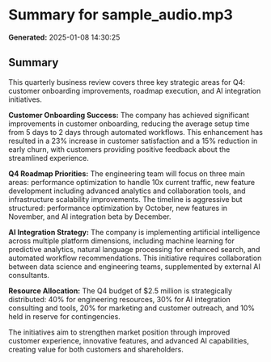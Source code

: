 # Summary for sample_audio.mp3

**Generated:** 2025-01-08 14:30:25

## Summary

This quarterly business review covers three key strategic areas for Q4: customer onboarding improvements, roadmap execution, and AI integration initiatives.

**Customer Onboarding Success:**
The company has achieved significant improvements in customer onboarding, reducing the average setup time from 5 days to 2 days through automated workflows. This enhancement has resulted in a 23% increase in customer satisfaction and a 15% reduction in early churn, with customers providing positive feedback about the streamlined experience.

**Q4 Roadmap Priorities:**
The engineering team will focus on three main areas: performance optimization to handle 10x current traffic, new feature development including advanced analytics and collaboration tools, and infrastructure scalability improvements. The timeline is aggressive but structured: performance optimization by October, new features in November, and AI integration beta by December.

**AI Integration Strategy:**
The company is implementing artificial intelligence across multiple platform dimensions, including machine learning for predictive analytics, natural language processing for enhanced search, and automated workflow recommendations. This initiative requires collaboration between data science and engineering teams, supplemented by external AI consultants.

**Resource Allocation:**
The Q4 budget of $2.5 million is strategically distributed: 40% for engineering resources, 30% for AI integration consulting and tools, 20% for marketing and customer outreach, and 10% held in reserve for contingencies.

The initiatives aim to strengthen market position through improved customer experience, innovative features, and advanced AI capabilities, creating value for both customers and shareholders. 